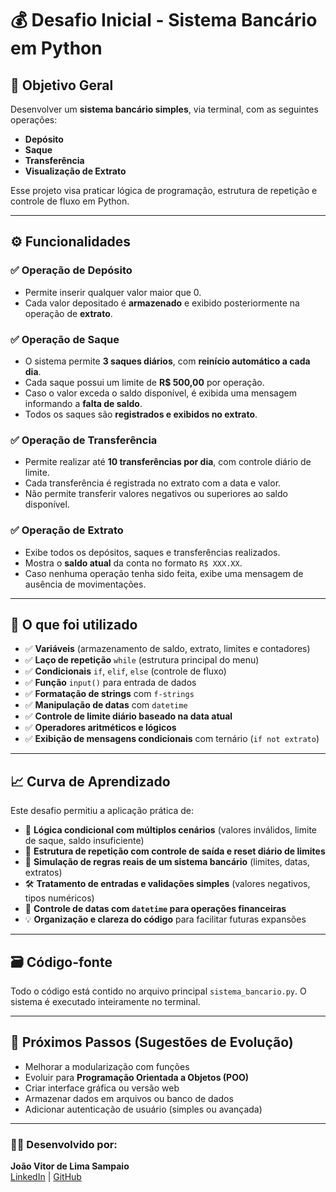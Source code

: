 # 💰 Desafio Inicial - Sistema Bancário em Python

## 📌 Objetivo Geral

Desenvolver um **sistema bancário simples**, via terminal, com as seguintes operações:

- **Depósito**
- **Saque**
- **Transferência**
- **Visualização de Extrato**

Esse projeto visa praticar lógica de programação, estrutura de repetição e controle de fluxo em Python.

---

## ⚙️ Funcionalidades

### ✅ Operação de Depósito
- Permite inserir qualquer valor maior que 0.
- Cada valor depositado é **armazenado** e exibido posteriormente na operação de **extrato**.

### ✅ Operação de Saque
- O sistema permite **3 saques diários**, com **reinício automático a cada dia**.
- Cada saque possui um limite de **R$ 500,00** por operação.
- Caso o valor exceda o saldo disponível, é exibida uma mensagem informando a **falta de saldo**.
- Todos os saques são **registrados e exibidos no extrato**.

### ✅ Operação de Transferência
- Permite realizar até **10 transferências por dia**, com controle diário de limite.
- Cada transferência é registrada no extrato com a data e valor.
- Não permite transferir valores negativos ou superiores ao saldo disponível.

### ✅ Operação de Extrato
- Exibe todos os depósitos, saques e transferências realizados.
- Mostra o **saldo atual** da conta no formato `R$ XXX.XX`.
- Caso nenhuma operação tenha sido feita, exibe uma mensagem de ausência de movimentações.

---

## 🧠 O que foi utilizado

- ✅ **Variáveis** (armazenamento de saldo, extrato, limites e contadores)
- ✅ **Laço de repetição** `while` (estrutura principal do menu)
- ✅ **Condicionais** `if`, `elif`, `else` (controle de fluxo)
- ✅ **Função** `input()` para entrada de dados
- ✅ **Formatação de strings** com `f-strings`
- ✅ **Manipulação de datas** com `datetime`
- ✅ **Controle de limite diário baseado na data atual**
- ✅ **Operadores aritméticos e lógicos**
- ✅ **Exibição de mensagens condicionais** com ternário (`if not extrato`)

---

## 📈 Curva de Aprendizado

Este desafio permitiu a aplicação prática de:

- 🧩 **Lógica condicional com múltiplos cenários** (valores inválidos, limite de saque, saldo insuficiente)
- 🔄 **Estrutura de repetição com controle de saída e reset diário de limites**
- 🧠 **Simulação de regras reais de um sistema bancário** (limites, datas, extratos)
- 🛠️ **Tratamento de entradas e validações simples** (valores negativos, tipos numéricos)
- 📅 **Controle de datas com `datetime` para operações financeiras**
- 💡 **Organização e clareza do código** para facilitar futuras expansões

---

## 🗃️ Código-fonte

Todo o código está contido no arquivo principal `sistema_bancario.py`. O sistema é executado inteiramente no terminal.

---

## 🚀 Próximos Passos (Sugestões de Evolução)

- Melhorar a modularização com funções
- Evoluir para **Programação Orientada a Objetos (POO)**
- Criar interface gráfica ou versão web
- Armazenar dados em arquivos ou banco de dados
- Adicionar autenticação de usuário (simples ou avançada)

---

### 👨‍💻 Desenvolvido por:  
**João Vitor de Lima Sampaio**  
[LinkedIn](http://www.linkedin.com/in/jo%C3%A3o-vitor-de-lima-sampaio-1566a124a) | [GitHub](https://github.com/Joaovitorsamps?tab=repositories)
